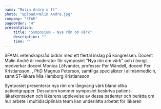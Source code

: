 ```yaml
---
name: "Malin André m fl"
photo: "upload/Malin Andre.jpg" 
company: "SFAM"
pageOrder: "4"
presentation:
    title: "Symposium - Nya rön om värk"
    description: ""
    time: ""
---
```

SFAMs vetenskapsråd bidrar med ett flertal inslag på kongressen. Docent Malin André är moderator för symposiet ”Nya rön om värk” och i övrigt medverkar docent Monica Löfvander, professor Per Wändell, docent Per Kristiansson, , PhD Magnus Peterson, samtliga specialister i allmänmedicin, samt ST-läkare Mia Hemborg Kristiansson

Symposiet presenterar nya rön om långvarig värk bland olika patientgrupper. Dessutom kommer symposiet beskriva patient-läkarkontakten och läkarens upplevelse av dessa patienter och berätta om hur arbete i multidisciplinära team kan underlätta arbetet för läkaren


